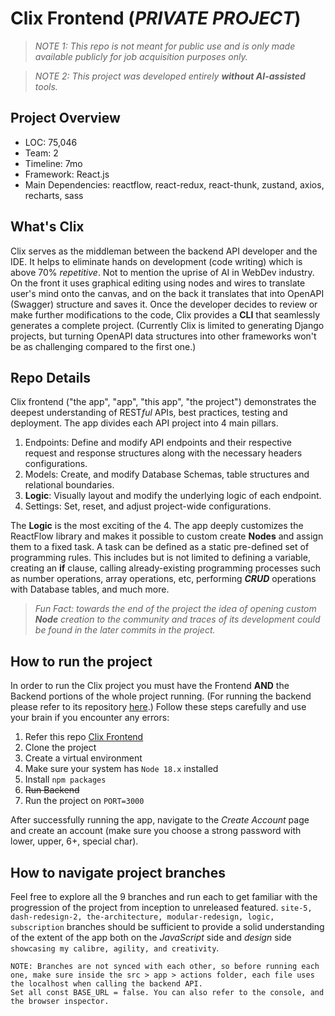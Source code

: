 # Clix Frontend (_PRIVATE PROJECT_)

> _NOTE 1: This repo is not meant for public use and is only made available publicly for job acquisition purposes only._

> _NOTE 2: This project was developed entirely __without AI-assisted__ tools._

**Project Overview**
---
- LOC: 75,046
- Team: 2
- Timeline: 7mo
- Framework: React.js
- Main Dependencies: reactflow, react-redux, react-thunk, zustand, axios, recharts, sass

**What's Clix**
---
Clix serves as the middleman between the backend API developer and the IDE. It helps to eliminate hands on development (code writing) which is above 70% _repetitive_. Not to mention the uprise of AI in WebDev industry. On the front it uses graphical editing using nodes and wires to translate user's mind onto the canvas, and on the back it translates that into OpenAPI (Swagger) structure and saves it. Once the developer decides to review or make further modifications to the code, Clix provides a __CLI__ that seamlessly generates a complete project. (Currently Clix is limited to generating Django projects, but turning OpenAPI data structures into other frameworks won't be as challenging compared to the first one.)


**Repo Details**
---
Clix frontend ("the app", "app", "this app", "the project") demonstrates the deepest understanding of REST*ful* APIs, best practices, testing and deployment. The app divides each API project into 4 main pillars.
1. Endpoints: Define and modify API endpoints and their respective request and response structures along with the necessary headers configurations. 
2. Models: Create, and modify Database Schemas, table structures and relational boundaries. 
3. __**Logic**__: Visually layout and modify the underlying logic of each endpoint. 
4. Settings: Set, reset, and adjust project-wide configurations. 

The __**Logic**__ is the most exciting of the 4. The app deeply customizes the ReactFlow library and makes it possible to custom create **Nodes** and assign them to a fixed task. A task can be defined as a static pre-defined set of programming rules. This includes but is not limited to defining a variable, creating an __if__ clause, calling already-existing programming processes such as number operations, array operations, etc, performing _**CRUD**_ operations with Database tables, and much more. 

> _Fun Fact: towards the end of the project the idea of opening custom **Node** creation to the community and traces of its development could be found in the later commits in the project._


**How to run the project**
---
In order to run the Clix project you must have the Frontend __AND__ the Backend portions of the whole project running. (For running the backend please refer to its repository [here](https://github.com/sir-eris/backend).)
Follow these steps carefully and use your brain if you encounter any errors:
1. Refer this repo [Clix Frontend](https://github.com/sir-eris/frontend)
2. Clone the project
3. Create a virtual environment
4. Make sure your system has ```Node 18.x``` installed
5. Install ```npm packages```
6. ~~Run Backend~~
7. Run the project on ```PORT=3000```

After successfully running the app, navigate to the _Create Account_ page and create an account (make sure you choose a strong password with lower, upper, 6+, special char).

**How to navigate project branches**
---
Feel free to explore all the 9 branches and run each to get familiar with the progression of the project from inception to unreleased featured. ```site-5, dash-redesign-2, the-architecture, modular-redesign, logic, subscription``` branches should be sufficient to provide a solid understanding of the extent of the app both on the _JavaScript_ side and _design_ side ```showcasing my calibre, agility, and creativity```. 

```
NOTE: Branches are not synced with each other, so before running each one, make sure inside the src > app > actions folder, each file uses the localhost when calling the backend API.
Set all const BASE_URL = false. You can also refer to the console, and the browser inspector. 
